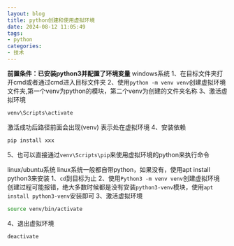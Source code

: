 ```yaml
---
layout: blog
title: python创建和使用虚拟环境
date: 2024-08-12 11:05:49
tags: 
- python
categories:
- 技术
---
```

**前置条件：已安装python3并配置了环境变量**
windows系统
1、在目标文件夹打开cmd或者通过cmd进入目标文件夹
2、使用`python -m venv venv`创建虚拟环境文件夹,第一个venv为python的模块，第二个venv为创建的文件夹名称
3、激活虚拟环境
```bash
venv\Scripts\activate
```
激活成功后路径前面会出现(venv) 表示处在虚拟环境
4、安装依赖
```bash
pip install xxx
```
5、也可以直接通过`venv\Scripts\pip`来使用虚拟环境的python来执行命令

linux/ubuntu系统
linux系统一般都自带python，如果没有，使用apt install python3来安装
1、`cd`到目标为止
2、使用`Python3 -m venv venv`创建虚拟环境
创建过程可能报错，绝大多数时候都是没有安装`python3-venv`模块，使用`apt install python3-venv`安装即可
3、激活虚拟环境
```sh
source venv/bin/activate
```
4、退出虚拟环境
```sh
deactivate
```